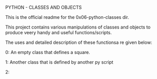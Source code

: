 PYTHON - CLASSES AND OBJECTS

This is the official readme for the 0x06-python-classes dir.

This project contains various manipulations of classes and objects to produce
veery handy and useful functions/scripts.


The uses and detailed description of these functionsa re given below:

0: An empty class that defines a square.

1: Another class that is defined by another py script

2: 